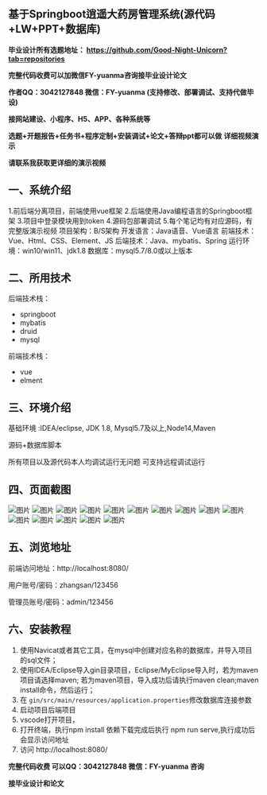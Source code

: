 ## 基于Springboot逍遥大药房管理系统(源代码+LW+PPT+数据库)
**毕业设计所有选题地址： https://github.com/Good-Night-Unicorn?tab=repositories**

**完整代码收费可以加微信FY-yuanma咨询接毕业设计论文**

**作者QQ：3042127848 微信：FY-yuanma (支持修改、部署调试、支持代做毕设)**

**接网站建设、小程序、H5、APP、各种系统等**

**选题+开题报告+任务书+程序定制+安装调试+论文+答辩ppt都可以做**
**详细视频演示**

**请联系我获取更详细的演示视频**

## 一、系统介绍

1.前后端分离项目，前端使用vue框架
2.后端使用Java编程语言的Springboot框架
3.项目中登录模块用到token
4.源码包部署调试
5.每个笔记均有对应源码，有完整版演示视频
项目架构：B/S架构
开发语言：Java语音、Vue语言
前端技术：Vue、Html、CSS、Element、JS
后端技术：Java、mybatis、Spring
运行环境：win10/win11、jdk1.8
数据库：mysql5.7/8.0或以上版本

## 二、所用技术

后端技术栈：

- springboot
- mybatis
- druid
- mysql

前端技术栈：

- vue
- elment



## 三、环境介绍

基础环境 :IDEA/eclipse, JDK 1.8, Mysql5.7及以上,Node14,Maven

源码+数据库脚本

所有项目以及源代码本人均调试运行无问题 可支持远程调试运行

## 四、页面截图
![图片](https://github.com/user-attachments/assets/4aeb4a04-c6f7-4387-988c-567c3e2baa71)
![图片](https://github.com/user-attachments/assets/a7ed5f1b-1402-46ca-855f-a0ae75b45453)
![图片](https://github.com/user-attachments/assets/06eadb5f-237b-4875-8440-7819bfabd21a)
![图片](https://github.com/user-attachments/assets/67056616-8aaf-4bc6-ab47-b482f01bc7ae)
![图片](https://github.com/user-attachments/assets/64087393-3323-44f2-a5aa-ebe5ac528a57)
![图片](https://github.com/user-attachments/assets/e62f150d-f5f8-4a9a-b296-51e35c9ca3b4)
![图片](https://github.com/user-attachments/assets/a3f47c03-6fb9-4a6a-8c62-2feae4522bd5)
![图片](https://github.com/user-attachments/assets/90ea9fde-5dc9-497a-bd06-8e58a2668881)
![图片](https://github.com/user-attachments/assets/bb868093-6b80-42a3-92b1-d845c36777f9)
![图片](https://github.com/user-attachments/assets/f930ddbc-b20b-41c2-953c-edd16a6702e5)
![图片](https://github.com/user-attachments/assets/b08e871c-3ad1-4731-98e8-f23943e07aa2)
![图片](https://github.com/user-attachments/assets/f1ecfed7-3b17-4497-9a8e-2be6bbf90450)
![图片](https://github.com/user-attachments/assets/783ed05f-b1ff-4ef3-8e3e-26fc96f01121)
![图片](https://github.com/user-attachments/assets/898aef5f-7a4c-4f2b-a490-5b46056f0fe1)
![图片](https://github.com/user-attachments/assets/105e7991-bb89-4827-a59f-64ee7324cdc4)

## 五、浏览地址

前端访问地址：http://localhost:8080/

用户账号/密码：zhangsan/123456

管理员账号/密码：admin/123456  

## 六、安装教程

1. 使用Navicat或者其它工具，在mysql中创建对应名称的数据库，并导入项目的sql文件；
2. 使用IDEA/Eclipse导入gin目录项目，Eclipse/MyEclipse导入时，若为maven项目请选择maven;
   若为maven项目，导入成功后请执行maven clean;maven install命令，然后运行；
3. 在 `gin/src/main/resources/application.properties`修改数据库连接参数
4. 启动项目后端项目 
5. vscode打开项目，
6. 打开终端，执行npm install 依赖下载完成后执行 npm run serve,执行成功后会显示访问地址
7. 访问  http://localhost:8080/

**完整代码收费  可以QQ：3042127848 微信：FY-yuanma 咨询**

**接毕业设计和论文**
